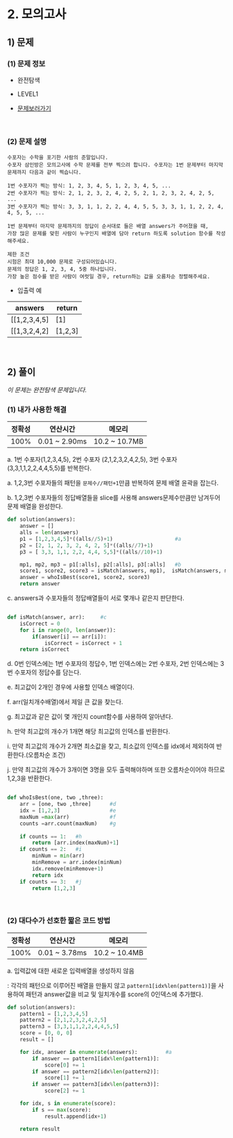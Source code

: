 # 2. 모의고사

## 1) 문제

### (1) 문제 정보 
 - 완전탐색
 
 - LEVEL1
 
 - <a href="https://programmers.co.kr/learn/courses/30/lessons/42840">문제보러가기</a>
 
 <br/>

### (2) 문제 설명
```
수포자는 수학을 포기한 사람의 준말입니다. 
수포자 삼인방은 모의고사에 수학 문제를 전부 찍으려 합니다. 수포자는 1번 문제부터 마지막 문제까지 다음과 같이 찍습니다.

1번 수포자가 찍는 방식: 1, 2, 3, 4, 5, 1, 2, 3, 4, 5, ...
2번 수포자가 찍는 방식: 2, 1, 2, 3, 2, 4, 2, 5, 2, 1, 2, 3, 2, 4, 2, 5, ...
3번 수포자가 찍는 방식: 3, 3, 1, 1, 2, 2, 4, 4, 5, 5, 3, 3, 1, 1, 2, 2, 4, 4, 5, 5, ...

1번 문제부터 마지막 문제까지의 정답이 순서대로 들은 배열 answers가 주어졌을 때, 
가장 많은 문제를 맞힌 사람이 누구인지 배열에 담아 return 하도록 solution 함수를 작성해주세요.

제한 조건
시험은 최대 10,000 문제로 구성되어있습니다.
문제의 정답은 1, 2, 3, 4, 5중 하나입니다.
가장 높은 점수를 받은 사람이 여럿일 경우, return하는 값을 오름차순 정렬해주세요.
```


- 입출력 예

answers | return
---- | ---- 
[[1,2,3,4,5] | [1]
[[1,3,2,4,2] | [1,2,3]

<br/>

## 2) 풀이

*이 문제는 완전탐색 문제입니다.*

### (1) 내가 사용한 해결 

정확성 | 연산시간 | 메모리 
---- | ---- | ----
100% | 0.01 ~ 2.90ms | 10.2 ~ 10.7MB

a. 1번 수포자(1,2,3,4,5), 2번 수포자 (2,1,2,3,2,4,2,5), 3번 수포자(3,3,1,1,2,2,4,4,5,5)를 반복한다.

a. 1,2,3번 수포자들의 패턴을 `문제수//패턴+1`만큼 반복하여 문제 배열 윤곽을 잡는다.

b. 1,2,3번 수포자들의 정답배열들을 slice를 사용해 answers문제수만큼만 남겨두어 문제 배열을 완성한다. 

```python
def solution(answers):
    answer = []
    alls = len(answers)    
    p1 = [1,2,3,4,5]*((alls//5)+1)                    #a
    p2 = [2, 1, 2, 3, 2, 4, 2, 5]*((alls//7)+1)
    p3 = [ 3,3, 1,1, 2,2, 4,4, 5,5]*((alls//10)+1)

    mp1, mp2, mp3 = p1[:alls], p2[:alls], p3[:alls]   #b
    score1, score2, score3 = isMatch(answers, mp1),  isMatch(answers, mp2), isMatch(answers, mp3)
    answer = whoIsBest(score1, score2, score3)
    return answer
```

c. answers과 수포자들의 정답배열들이 서로 몇개나 같은지 판단한다.

```python

def isMatch(answer, arr):     #c
    isCorrect = 0
    for i in range(0, len(answer)):
        if(answer[i] == arr[i]):
            isCorrect = isCorrect + 1
    return isCorrect

```

d. 0번 인덱스에는 1번 수포자의 정답수, 1번 인덱스에는 2번 수포자, 2번 인덱스에는 3번 수포자의 정답수를 담는다. 

e. 최고값이 2개인 경우에 사용할 인덱스 배열이다.

f. arr(일치개수배열)에서 제일 큰 값을 찾는다. 

g. 최고값과 같은 값이 몇 개인지 count함수를 사용하여 알아낸다.

h. 만약 최고값의 개수가 1개면 해당 최고값의 인덱스를 반환한다.

i. 만약 최고값의 개수가 2개면 최소값을 찾고, 최소값의 인덱스를 idx에서 제외하여 반환한다.(오름차순 조건)

j. 만약 최고값의 개수가 3개이면 3명을 모두 출력해야하며 또한 오름차순이어야 하므로 1,2,3을 반환한다.
```python

def whoIsBest(one, two ,three):
    arr = [one, two ,three]      #d
    idx = [1,2,3]                #e
    maxNum =max(arr)             #f
    counts =arr.count(maxNum)    #g
    
    if counts == 1:   #h                 
        return [arr.index(maxNum)+1]  
    if counts == 2:   #i
        minNum = min(arr)                                 
        minRemove = arr.index(minNum)       
        idx.remove(minRemove+1)
        return idx
    if counts == 3:   #j
        return [1,2,3]
```

<br/>

### (2) 대다수가 선호한 짧은 코드 방법

정확성 | 연산시간 | 메모리 
---- | ---- | ----
100% | 0.01 ~ 3.78ms | 10.2 ~ 10.4MB

a. 입력값에 대한 새로운 입력배열을 생성하지 않음

: 각각의 패턴으로 이루어진 배열을 만들지 않고 `pattern1[idx%len(pattern1)]`을 사용하여 패턴과 answer값을 비교 및 일치개수를 score의 0인덱스에 추가했다.

```python
def solution(answers):
    pattern1 = [1,2,3,4,5]
    pattern2 = [2,1,2,3,2,4,2,5]
    pattern3 = [3,3,1,1,2,2,4,4,5,5]
    score = [0, 0, 0]
    result = []

    for idx, answer in enumerate(answers):         #a
        if answer == pattern1[idx%len(pattern1)]:
            score[0] += 1
        if answer == pattern2[idx%len(pattern2)]:
            score[1] += 1
        if answer == pattern3[idx%len(pattern3)]:
            score[2] += 1

    for idx, s in enumerate(score):                
        if s == max(score):
            result.append(idx+1)

    return result
```

